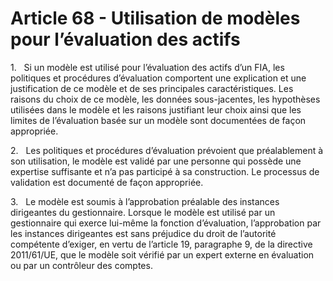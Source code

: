 # Article 68 - Utilisation de modèles pour l’évaluation des actifs


1.   Si un modèle est utilisé pour l’évaluation des actifs d’un FIA, les politiques et procédures d’évaluation comportent une explication et une justification de ce modèle et de ses principales caractéristiques. Les raisons du choix de ce modèle, les données sous-jacentes, les hypothèses utilisées dans le modèle et les raisons justifiant leur choix ainsi que les limites de l’évaluation basée sur un modèle sont documentées de façon appropriée.

2.   Les politiques et procédures d’évaluation prévoient que préalablement à son utilisation, le modèle est validé par une personne qui possède une expertise suffisante et n’a pas participé à sa construction. Le processus de validation est documenté de façon appropriée.

3.   Le modèle est soumis à l’approbation préalable des instances dirigeantes du gestionnaire. Lorsque le modèle est utilisé par un gestionnaire qui exerce lui-même la fonction d’évaluation, l’approbation par les instances dirigeantes est sans préjudice du droit de l’autorité compétente d’exiger, en vertu de l’article 19, paragraphe 9, de la directive 2011/61/UE, que le modèle soit vérifié par un expert externe en évaluation ou par un contrôleur des comptes.
